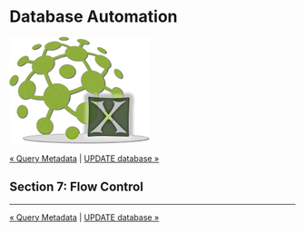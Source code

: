 # Database Automation

![logo](image/logo-x.png)

<div class="site-links site-links-header">
<a class="link-previous" href="Database-Automation-metadata.html">&laquo; Query Metadata</a> | 
<a class="link-next" href="Database-Automation-update.html">UPDATE database &raquo;</a>
</div>


## Section 7: Flow Control


***

<div class="site-links site-links-footer">
<a class="link-previous" href="Database-Automation-metadata.html">&laquo; Query Metadata</a> | 
<a class="link-next" href="Database-Automation-update.html">UPDATE database &raquo;</a>
</div>
